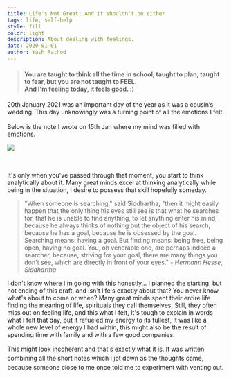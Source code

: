 ```yaml
---
title: Life's Not Great; And it shouldn't be either
tags: life, self-help
style: fill
color: light
description: About dealing with feelings.
date: 2020-01-01
author: Yash Rathod
---
```




<blockquote>
<h4 style="text-align:left;">You are taught to think all the time in school, taught to plan, taught to fear, but you are not taught to FEEL.<br>And I'm feeling today, it feels good. :)</h4>
</blockquote>

<!-- wp:paragraph -->
<p>20th January 2021 was an important day of the year as it was a cousin’s wedding. This day unknowingly was a turning point of all the emotions I felt.<br><br>Below is the note I wrote on 15th Jan where my mind was filled with emotions.</p>
<!-- /wp:paragraph -->


![](https://imgur.com/a/YEkiioz)


<!-- wp:paragraph -->
<p><br><br>It's only when you've passed through that moment, you start to think analytically about it. Many great minds excel at thinking analytically while being in the situation, I desire to possess that skill hopefully someday. </p>
<!-- /wp:paragraph -->

> "When someone is searching," said Siddhartha, "then it might easily happen that the only thing his eyes still see is that what he searches for, that he is unable to find anything, to let anything enter his mind, because he always thinks of nothing but the object of his search, because he has a goal, because he is obsessed by the goal. Searching means: having a goal. But finding means: being free, being open, having no goal. You, oh venerable one, are perhaps indeed a searcher, because, striving for your goal, there are many things you don't see, which are directly in front of your eyes."
_- Hermann Hesse, Siddhartha_
<!-- /wp:verse -->

<!-- wp:paragraph -->
<p>I don't know where I'm going with this honestly... I planned the starting, but not ending of this draft, and isn't life's exactly about that? You never know what's about to come or when? Many great minds spent their entire life finding the meaning of life, spirituals they call themselves, Still, they often miss out on feeling life, and this what I felt, It's tough to explain in words what I felt that day, but it refueled my energy to its fullest, It was like a whole new level of energy I had within, this might also be the result of spending time with family and with a few good companies. </p>
<!-- /wp:paragraph -->

<!-- wp:paragraph {"style":{"typography":{"lineHeight":"1.5"}}} -->
<p style="line-height:1.5">This might look incoherent and that's exactly what it is, It was written combining all the short notes which I jot down as the thoughts came, because someone close to me once told me to experiment with venting out. </p>
<!-- /wp:paragraph -->